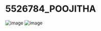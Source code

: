# 5526784_POOJITHA
<img src="https://github.com/Panyamrangareddygaripoojitha/5526784_POOJITHA/tree/main/Git/Certificates" alt="image">
<img src="https://github.com/Panyamrangareddygaripoojitha/5526784_POOJITHA/tree/main/SDLC"alt="image">
